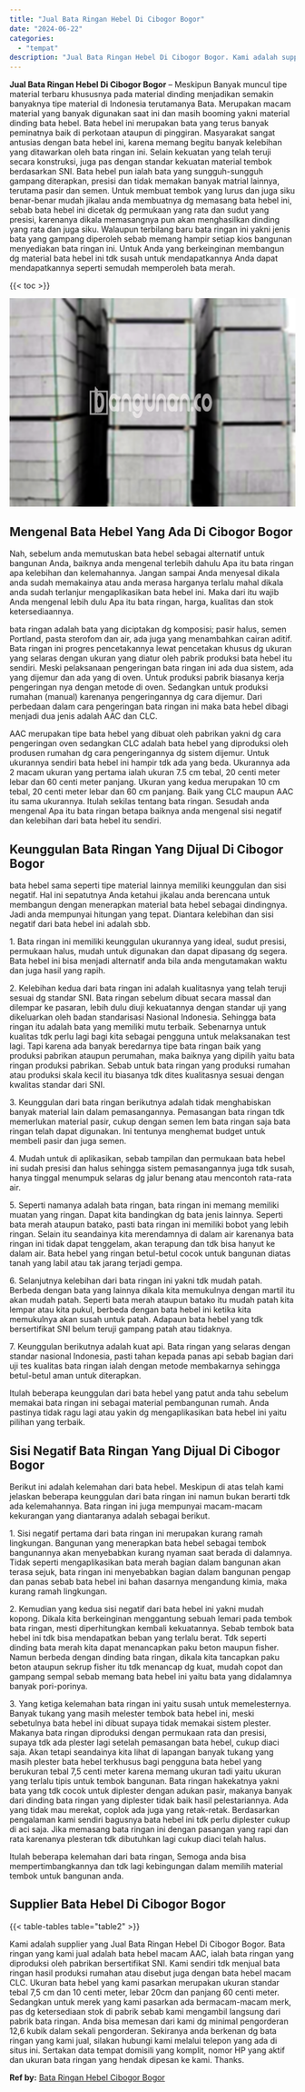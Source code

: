 ```yaml
---
title: "Jual Bata Ringan Hebel Di Cibogor Bogor"
date: "2024-06-22"
categories: 
  - "tempat"
description: "Jual Bata Ringan Hebel Di Cibogor Bogor. Kami adalah supplier yang Jual Bata Ringan Hebel Di Cibogor Bogor. Bata ringan yang kami jual adalah bata hebel maca..."
---
```


**Jual Bata Ringan Hebel Di Cibogor Bogor** – Meskipun Banyak muncul tipe material terbaru khususnya pada material dinding menjadikan semakin banyaknya tipe material di Indonesia terutamanya Bata. Merupakan macam material yang banyak digunakan saat ini dan masih booming yakni material dinding bata hebel. Bata hebel ini merupakan bata yang terus banyak peminatnya baik di perkotaan ataupun di pinggiran. Masyarakat sangat antusias dengan bata hebel ini, karena memang begitu banyak kelebihan yang ditawarkan oleh bata ringan ini. Selain kekuatan yang telah teruji secara konstruksi, juga pas dengan standar kekuatan material tembok berdasarkan SNI. Bata hebel pun ialah bata yang sungguh-sungguh gampang diterapkan, presisi dan tidak memakan banyak matrial lainnya, terutama pasir dan semen. Untuk membuat tembok yang lurus dan juga siku benar-benar mudah jikalau anda membuatnya dg memasang bata hebel ini, sebab bata hebel ini dicetak dg permukaan yang rata dan sudut yang presisi, karenanya dikala memasangnya pun akan menghasilkan dinding yang rata dan juga siku. Walaupun terbilang baru bata ringan ini yakni jenis bata yang gampang diperoleh sebab memang hampir setiap kios bangunan menyediakan bata ringan ini. Untuk Anda yang berkeinginan membangun dg material bata hebel ini tdk susah untuk mendapatkannya Anda dapat mendapatkannya seperti semudah memperoleh bata merah.

{{< toc >}}

![Jual Bata Ringan Hebel Di Cibogor Bogor](/images/jual-hebel-murah-23.png)

## Mengenal Bata Hebel Yang Ada Di Cibogor Bogor

Nah, sebelum anda memutuskan bata hebel sebagai alternatif untuk bangunan Anda, baiknya anda mengenal terlebih dahulu Apa itu bata ringan apa kelebihan dan kelemahannya. Jangan sampai Anda menyesal dikala anda sudah memakainya atau anda merasa harganya terlalu mahal dikala anda sudah terlanjur mengaplikasikan bata hebel ini. Maka dari itu wajib Anda mengenal lebih dulu Apa itu bata ringan, harga, kualitas dan stok ketersediaannya.

bata ringan adalah bata yang diciptakan dg komposisi; pasir halus, semen Portland, pasta sterofom dan air, ada juga yang menambahkan cairan aditif. Bata ringan ini progres pencetakannya lewat pencetakan khusus dg ukuran yang selaras dengan ukuran yang diatur oleh pabrik produksi bata hebel itu sendiri. Meski pelaksanaan pengeringan bata ringan ini ada dua sistem, ada yang dijemur dan ada yang di oven. Untuk produksi pabrik biasanya kerja pengeringan nya dengan metode di oven. Sedangkan untuk produksi rumahan (manual) karenanya pengeringannya dg cara dijemur. Dari perbedaan dalam cara pengeringan bata ringan ini maka bata hebel dibagi menjadi dua jenis adalah AAC dan CLC.

AAC merupakan tipe bata hebel yang dibuat oleh pabrikan yakni dg cara pengeringan oven sedangkan CLC adalah bata hebel yang diproduksi oleh produsen rumahan dg cara pengeringannya dg sistem dijemur. Untuk ukurannya sendiri bata hebel ini hampir tdk ada yang beda. Ukurannya ada 2 macam ukuran yang pertama ialah ukuran 7.5 cm tebal, 20 centi meter lebar dan 60 centi meter panjang. Ukuran yang kedua merupakan 10 cm tebal, 20 centi meter lebar dan 60 cm panjang. Baik yang CLC maupun AAC itu sama ukurannya. Itulah sekilas tentang bata ringan. Sesudah anda mengenal Apa itu bata ringan betapa baiknya anda mengenal sisi negatif dan kelebihan dari bata hebel itu sendiri.

## Keunggulan Bata Ringan Yang Dijual Di Cibogor Bogor

bata hebel sama seperti tipe material lainnya memiliki keunggulan dan sisi negatif. Hal ini sepatutnya Anda ketahui jikalau anda berencana untuk membangun dengan menerapkan material bata hebel sebagai dindingnya. Jadi anda mempunyai hitungan yang tepat. Diantara kelebihan dan sisi negatif dari bata hebel ini adalah sbb.

1\. Bata ringan ini memiliki keunggulan ukurannya yang ideal, sudut presisi, permukaan halus, mudah untuk digunakan dan dapat dipasang dg segera. Bata hebel ini bisa menjadi alternatif anda bila anda mengutamakan waktu dan juga hasil yang rapih.

2\. Kelebihan kedua dari bata ringan ini adalah kualitasnya yang telah teruji sesuai dg standar SNI. Bata ringan sebelum dibuat secara massal dan dilempar ke pasaran, lebih dulu diuji kekuatannya dengan standar uji yang dikeluarkan oleh badan standarisasi Nasional Indonesia. Sehingga bata ringan itu adalah bata yang memiliki mutu terbaik. Sebenarnya untuk kualitas tdk perlu lagi bagi kita sebagai pengguna untuk melaksanakan test lagi. Tapi karena ada banyak beredarnya tipe bata ringan baik yang produksi pabrikan ataupun perumahan, maka baiknya yang dipilih yaitu bata ringan produksi pabrikan. Sebab untuk bata ringan yang produksi rumahan atau produksi skala kecil itu biasanya tdk dites kualitasnya sesuai dengan kwalitas standar dari SNI.

3\. Keunggulan dari bata ringan berikutnya adalah tidak menghabiskan banyak material lain dalam pemasangannya. Pemasangan bata ringan tdk memerlukan material pasir, cukup dengan semen lem bata ringan saja bata ringan telah dapat digunakan. Ini tentunya menghemat budget untuk membeli pasir dan juga semen.

4\. Mudah untuk di aplikasikan, sebab tampilan dan permukaan bata hebel ini sudah presisi dan halus sehingga sistem pemasangannya juga tdk susah, hanya tinggal menumpuk selaras dg jalur benang atau mencontoh rata-rata air.

5\. Seperti namanya adalah bata ringan, bata ringan ini memang memiliki muatan yang ringan. Dapat kita bandingkan dg bata jenis lainnya. Seperti bata merah ataupun batako, pasti bata ringan ini memiliki bobot yang lebih ringan. Selain itu seandainya kita merendamnya di dalam air karenanya bata ringan ini tidak dapat tenggelam, akan terapung dan tdk bisa hanyut ke dalam air. Bata hebel yang ringan betul-betul cocok untuk bangunan diatas tanah yang labil atau tak jarang terjadi gempa.

6\. Selanjutnya kelebihan dari bata ringan ini yakni tdk mudah patah. Berbeda dengan bata yang lainnya dikala kita memukulnya dengan martil itu akan mudah patah. Seperti bata merah ataupun batako itu mudah patah kita lempar atau kita pukul, berbeda dengan bata hebel ini ketika kita memukulnya akan susah untuk patah. Adapaun bata hebel yang tdk bersertifikat SNI belum teruji gampang patah atau tidaknya.

7\. Keunggulan berikutnya adalah kuat api. Bata ringan yang selaras dengan standar nasional Indonesia, pasti tahan kepada panas api sebab bagian dari uji tes kualitas bata ringan ialah dengan metode membakarnya sehingga betul-betul aman untuk diterapkan.

Itulah beberapa keunggulan dari bata hebel yang patut anda tahu sebelum memakai bata ringan ini sebagai material pembangunan rumah. Anda pastinya tidak ragu lagi atau yakin dg mengaplikasikan bata hebel ini yaitu pilihan yang terbaik.

## Sisi Negatif Bata Ringan Yang Dijual Di Cibogor Bogor

Berikut ini adalah kelemahan dari bata hebel. Meskipun di atas telah kami jelaskan beberapa keunggulan dari bata ringan ini namun bukan berarti tdk ada kelemahannya. Bata ringan ini juga mempunyai macam-macam kekurangan yang diantaranya adalah sebagai berikut.

1\. Sisi negatif pertama dari bata ringan ini merupakan kurang ramah lingkungan. Bangunan yang menerapkan bata hebel sebagai tembok bangunannya akan menyebabkan kurang nyaman saat berada di dalamnya. Tidak seperti mengaplikasikan bata merah bagian dalam bangunan akan terasa sejuk, bata ringan ini menyebabkan bagian dalam bangunan pengap dan panas sebab bata hebel ini bahan dasarnya mengandung kimia, maka kurang ramah lingkungan.

2\. Kemudian yang kedua sisi negatif dari bata hebel ini yakni mudah kopong. Dikala kita berkeinginan menggantung sebuah lemari pada tembok bata ringan, mesti diperhitungkan kembali kekuatannya. Sebab tembok bata hebel ini tdk bisa mendapatkan beban yang terlalu berat. Tdk seperti dinding bata merah kita dapat menancapkan paku beton maupun fisher. Namun berbeda dengan dinding bata ringan, dikala kita tancapkan paku beton ataupun sekrup fisher itu tdk menancap dg kuat, mudah copot dan gampang sempal sebab memang bata hebel ini yaitu bata yang didalamnya banyak pori-porinya.

3\. Yang ketiga kelemahan bata ringan ini yaitu susah untuk memelesternya. Banyak tukang yang masih melester tembok bata hebel ini, meski sebetulnya bata hebel ini dibuat supaya tidak memakai sistem plester. Makanya bata ringan diproduksi dengan permukaan rata dan presisi, supaya tdk ada plester lagi setelah pemasangan bata hebel, cukup diaci saja. Akan tetapi seandainya kita lihat di lapangan banyak tukang yang masih plester bata hebel terkhusus bagi pengguna bata hebel yang berukuran tebal 7,5 centi meter karena memang ukuran tadi yaitu ukuran yang terlalu tipis untuk tembok bangunan. Bata ringan hakekatnya yakni bata yang tdk cocok untuk diplester dengan adukan pasir, makanya banyak dari dinding bata ringan yang diplester tidak baik hasil pelestariannya. Ada yang tidak mau merekat, coplok ada juga yang retak-retak. Berdasarkan pengalaman kami sendiri bagusnya bata hebel ini tdk perlu diplester cukup di aci saja. Jika memasang bata ringan ini dengan pasangan yang rapi dan rata karenanya plesteran tdk dibutuhkan lagi cukup diaci telah halus.

Itulah beberapa kelemahan dari bata ringan, Semoga anda bisa mempertimbangkannya dan tdk lagi kebingungan dalam memilih material tembok untuk bangunan anda.

## Supplier Bata Hebel Di Cibogor Bogor

{{< table-tables table="table2" >}}

Kami adalah supplier yang Jual Bata Ringan Hebel Di Cibogor Bogor. Bata ringan yang kami jual adalah bata hebel macam AAC, ialah bata ringan yang diproduksi oleh pabrikan bersertifikat SNI. Kami sendiri tdk menjual bata ringan hasil produksi rumahan atau disebut juga dengan bata hebel macam CLC. Ukuran bata hebel yang kami pasarkan merupakan ukuran standar tebal 7,5 cm dan 10 centi meter, lebar 20cm dan panjang 60 centi meter. Sedangkan untuk merek yang kami pasarkan ada bermacam-macam merk, pas dg ketersediaan stok di pabrik sebab kami mengambil langsung dari pabrik bata ringan. Anda bisa memesan dari kami dg minimal pengorderan 12,6 kubik dalam sekali pengorderan. Sekiranya anda berkenan dg bata ringan yang kami jual, silakan hubungi kami melalui telepon yang ada di situs ini. Sertakan data tempat domisili yang komplit, nomor HP yang aktif dan ukuran bata ringan yang hendak dipesan ke kami. Thanks.

**Ref by:** [Bata Ringan Hebel Cibogor Bogor](https://id.wikipedia.org/wiki/Bata)
